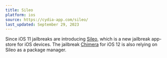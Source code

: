 ```yaml
---
title: Sileo
platform: ios
source: https://cydia-app.com/sileo/
last_updated: September 29, 2023
---
```


Since iOS 11 jailbreaks are introducing [Sileo](https://cydia-app.com/sileo/ "Sileo"), which is a new jailbreak app-store for iOS devices. The jailbreak [Chimera](https://chimera.sh/ "Chimera") for iOS 12 is also relying on Sileo as a package manager.

